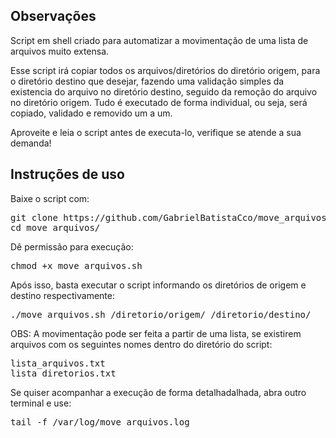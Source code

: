 <h2>Observações</h2>

Script em shell criado para automatizar a movimentação de uma lista de arquivos muito extensa.

Esse script irá copiar todos os arquivos/diretórios do diretório origem, para o diretório destino que desejar, fazendo uma validação simples da existencia do arquivo no diretório destino, seguido da remoção do arquivo no diretório origem. Tudo é executado de forma individual, ou seja, será copiado, validado e removido um a um.

Aproveite e leia o script antes de executa-lo, verifique se atende a sua demanda!

<h2>Instruções de uso</h2>

Baixe o script com:

<pre>
git clone https://github.com/GabrielBatistaCco/move_arquivos
cd move_arquivos/
</pre>

Dê permissão para execução:

<pre>chmod +x move_arquivos.sh</pre>

Após isso, basta executar o script informando os diretórios de origem e destino respectivamente:

<pre>
./move_arquivos.sh /diretorio/origem/ /diretorio/destino/
</pre>

OBS: A movimentação pode ser feita a partir de uma lista, se existirem arquivos com os seguintes nomes dentro do diretório do script:

<pre>
lista_arquivos.txt
lista_diretorios.txt
</pre>

Se quiser acompanhar a execução de forma detalhadalhada, abra outro terminal e use:

<pre>
tail -f /var/log/move_arquivos.log
</pre>
